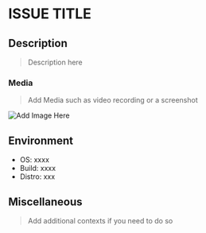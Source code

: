 # ISSUE TITLE

## Description

> Description here

### Media

> Add Media such as video recording or a screenshot

![Add Image Here](https://dummyimage.com/640x320/ff0/)

## Environment

- OS: xxxx
- Build: xxxx
- Distro: xxx

## Miscellaneous

> Add additional contexts if you need to do so
